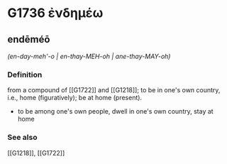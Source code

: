 # G1736 ἐνδημέω

## endēméō

_(en-day-meh'-o | en-thay-MEH-oh | ane-thay-MAY-oh)_

### Definition

from a compound of [[G1722]] and [[G1218]]; to be in one's own country, i.e., home (figuratively); be at home (present).

- to be among one's own people, dwell in one's own country, stay at home

### See also

[[G1218]], [[G1722]]

